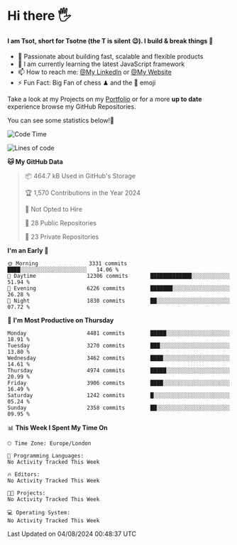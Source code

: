 # Hi there :raised_hand_with_fingers_splayed:
#### I am Tsot, short for Tsotne (the T is silent :wink:). I build & break things :space_invader:
- :telescope: Passionate about building fast, scalable and flexible products
- :seedling: I am currently learning the latest JavaScript framework 
- :mailbox: How to reach me: [@My LinkedIn](https://www.linkedin.com/in/tsotne-gvadzabia/) or [@My Website](https://tsotne.co.uk/contact)
- :zap: Fun Fact: Big Fan of chess ♟ and the 👾 emoji

Take a look at my Projects on my [Portfolio](https://tsotne.co.uk/) or for a more **up to date** experience browse my GitHub Repositories.

You can see some statistics below!:space_invader:
<!--START_SECTION:waka-->
![Code Time](http://img.shields.io/badge/Code%20Time-761%20hrs%202%20mins-blue)

![Lines of code](https://img.shields.io/badge/From%20Hello%20World%20I%27ve%20Written-9.4%20million%20lines%20of%20code-blue)

**🐱 My GitHub Data** 

> 📦 464.7 kB Used in GitHub's Storage 
 > 
> 🏆 1,570 Contributions in the Year 2024
 > 
> 🚫 Not Opted to Hire
 > 
> 📜 28 Public Repositories 
 > 
> 🔑 23 Private Repositories 
 > 
**I'm an Early 🐤** 

```text
🌞 Morning                3331 commits        ████░░░░░░░░░░░░░░░░░░░░░   14.06 % 
🌆 Daytime                12306 commits       █████████████░░░░░░░░░░░░   51.94 % 
🌃 Evening                6226 commits        ███████░░░░░░░░░░░░░░░░░░   26.28 % 
🌙 Night                  1830 commits        ██░░░░░░░░░░░░░░░░░░░░░░░   07.72 % 
```
📅 **I'm Most Productive on Thursday** 

```text
Monday                   4481 commits        █████░░░░░░░░░░░░░░░░░░░░   18.91 % 
Tuesday                  3270 commits        ███░░░░░░░░░░░░░░░░░░░░░░   13.80 % 
Wednesday                3462 commits        ████░░░░░░░░░░░░░░░░░░░░░   14.61 % 
Thursday                 4974 commits        █████░░░░░░░░░░░░░░░░░░░░   20.99 % 
Friday                   3906 commits        ████░░░░░░░░░░░░░░░░░░░░░   16.49 % 
Saturday                 1242 commits        █░░░░░░░░░░░░░░░░░░░░░░░░   05.24 % 
Sunday                   2358 commits        ██░░░░░░░░░░░░░░░░░░░░░░░   09.95 % 
```


📊 **This Week I Spent My Time On** 

```text
🕑︎ Time Zone: Europe/London

💬 Programming Languages: 
No Activity Tracked This Week

🔥 Editors: 
No Activity Tracked This Week

🐱‍💻 Projects: 
No Activity Tracked This Week

💻 Operating System: 
No Activity Tracked This Week
```


 Last Updated on 04/08/2024 00:48:37 UTC
<!--END_SECTION:waka-->
